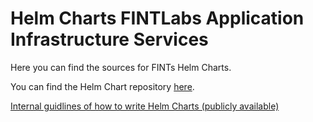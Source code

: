 # Helm Charts FINTLabs Application Infrastructure Services

Here you can find the sources for FINTs Helm Charts. 

You can find the Helm Chart repository [here](https://fintlabs.github.io/helm-charts/).


[Internal guidlines of how to write Helm Charts (publicly available)](https://fintlabs.atlassian.net/wiki/external/415858689/ZmEyMDQ3ZjQ5OGEzNGVjM2I2ZTkyMjg1NTAwNjA1YmU?atlOrigin=eyJpIjoiMThhZWYzNTUwNGFmNDc4ZmE1NjM4YTE3YWNjNzJmMzciLCJwIjoiYyJ9)


